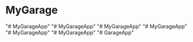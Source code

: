# MyGarage
"# MyGarageApp" 
"# MyGarageApp" 
"# MyGarageApp" 
"# MyGarageApp" 
"# MyGarageApp" 
"# MyGarageApp" 
"# GarageApp" 
